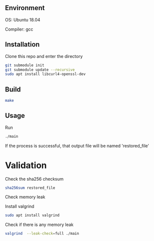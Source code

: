 ## Environment

OS: Ubuntu 18.04

Compiler: gcc

## Installation

Clone this repo and enter the directory
```bash
git submodule init
git submodule update --recursive
sudo apt install libcurl4-openssl-dev
```

## Build

```bash
make
```

## Usage

Run
```bash
./main
```

If the process is successful, that output file will be named 'restored_file'

# Validation

Check the sha256 checksum
```bash
sha256sum restored_file
```

Check memory leak

Install valgrind
```bash
sudo apt install valgrind
```

Check if there is any memory leak
```bash
valgrind  --leak-check=full ./main
```
